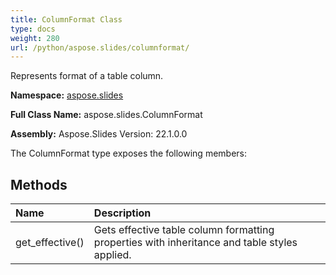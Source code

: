 ```yaml
---
title: ColumnFormat Class
type: docs
weight: 280
url: /python/aspose.slides/columnformat/
---
```


Represents format of a table column.

**Namespace:** [aspose.slides](/python/aspose.slides/)

**Full Class Name:** aspose.slides.ColumnFormat

**Assembly:**  Aspose.Slides Version: 22.1.0.0

The ColumnFormat type exposes the following members:
## **Methods**
|**Name**|**Description**|
| :- | :- |
|get_effective()|Gets effective table column formatting properties with inheritance and table styles applied.|
